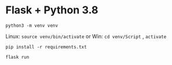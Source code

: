# Flask + Python 3.8

`python3 -m venv venv`

Linux: `source venv/bin/activate` or Win: `cd venv/Script` , `activate`

`pip install -r requirements.txt`

`flask run`

